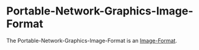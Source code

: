 # Portable-Network-Graphics-Image-Format

The Portable-Network-Graphics-Image-Format is an [Image-Format](30010006.md).